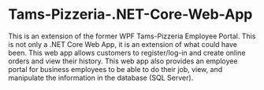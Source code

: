 # Tams-Pizzeria-.NET-Core-Web-App
This is an extension of the former WPF Tams-Pizzeria Employee Portal. This is not only a .NET Core Web App, it is an extension of what could have been. This web app allows customers to register/log-in and create online orders and view their history. This web app also provides an employee portal for business employees to be able to do their job, view, and manipulate the information in the database (SQL Server).
